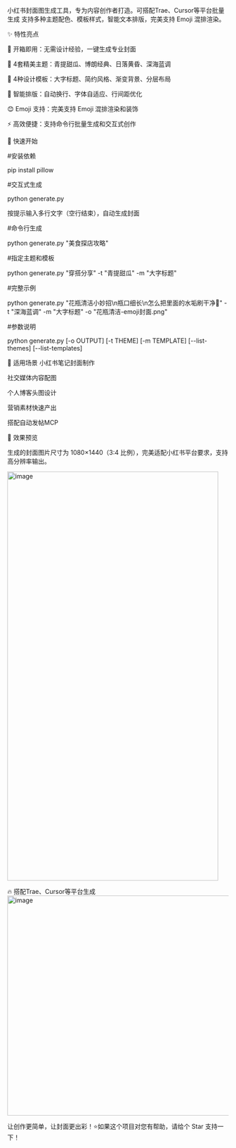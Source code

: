 小红书封面图生成工具，专为内容创作者打造。可搭配Trae、Cursor等平台批量生成
支持多种主题配色、模板样式，智能文本排版，完美支持 Emoji 混排渲染。

✨ 特性亮点

🎯 开箱即用：无需设计经验，一键生成专业封面

🌈 4套精美主题：青提甜瓜、博朗经典、日落黄昏、深海蓝调

📐 4种设计模板：大字标题、简约风格、渐变背景、分层布局

🤖 智能排版：自动换行、字体自适应、行间距优化

😊 Emoji 支持：完美支持 Emoji 混排渲染和装饰

⚡ 高效便捷：支持命令行批量生成和交互式创作


🚀 快速开始

#安装依赖

pip install pillow

#交互式生成

python generate.py

按提示输入多行文字（空行结束），自动生成封面

#命令行生成

python generate.py "美食探店攻略"

#指定主题和模板

python generate.py "穿搭分享" -t "青提甜瓜" -m "大字标题"

#完整示例

python generate.py "花瓶清洁小妙招\n瓶口细长\n怎么把里面的水垢刷干净🎨" -t "深海蓝调" -m "大字标题" -o "花瓶清洁-emoji封面.png"

#参数说明

python generate.py [-o OUTPUT] [-t THEME] [-m TEMPLATE] [--list-themes] [--list-templates]

📱 适用场景
小红书笔记封面制作

社交媒体内容配图

个人博客头图设计

营销素材快速产出

搭配自动发帖MCP

🎨 效果预览

生成的封面图片尺寸为 1080×1440（3:4 比例），完美适配小红书平台要求，支持高分辨率输出。

<img width="480" height="930" alt="image" src="https://github.com/user-attachments/assets/273007a7-7157-452f-af8d-4f4b384fdc7f" />


🔥 搭配Trae、Cursor等平台生成
<img width="900" height="500" alt="image" src="https://github.com/user-attachments/assets/673db4c2-bf6b-4305-80f9-f68aafbd1c0d" />



让创作更简单，让封面更出彩！⭐如果这个项目对您有帮助，请给个 Star 支持一下！





